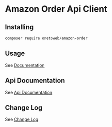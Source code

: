 # Amazon Order Api Client

## Installing

```bash
composer require onetoweb/amazon-order
```

## Usage

See [Documentation](docs/index.rst)

## Api Documentation

See [Api Documentation](https://developer-docs.amazon.com/sp-api/docs/welcome)

## Change Log

See [Change Log](CHANGELOG.md)